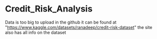 # Credit_Risk_Analysis

Data is too big to upload in the github it can be found at "https://www.kaggle.com/datasets/ranadeep/credit-risk-dataset"
the site also has all info on the dataset
